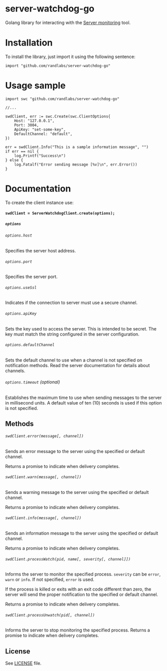 # server-watchdog-go

Golang library for interacting with the [Server monitoring](https://github.com/randlabs/server-watchdog) tool.

# Installation

To install the library, just import it using the following sentence:
```golang
import "github.com/randlabs/server-watchdog-go"
```

# Usage sample

```golang
import swc "github.com/randlabs/server-watchdog-go"

//...

swdClient, err := swc.Create(swc.ClientOptions{
    Host: "127.0.0.1",
    Port: 3004,
    ApiKey: "set-some-key",
    DefaultChannel: "default",
})
	
err = swdClient.Info("This is a sample information message", "")
if err == nil {
    log.Printf("Success\n")
} else {
    log.Fatalf("Error sending message [%v]\n", err.Error())
}
```

# Documentation

To create the client instance use:

#### `swdClient = ServerWatchdogClient.create(options);`

##### `options`

###### `options.host`

Specifies the server host address.

###### `options.port`

Specifies the server port.

###### `options.useSsl`

Indicates if the connection to server must use a secure channel.

###### `options.apiKey`

Sets the key used to access the server. This is intended to be secret. The key must match the string configured in the server configuration.

###### `options.defaultChannel`

Sets the default channel to use when a channel is not specified on notification methods. Read the server documentation for details about channels.

###### `options.timeout` (optional)

Establishes the maximum time to use when sending messages to the server in millisecond units. A default value of ten (10) seconds is used if this option is not specified.

## Methods

###### `swdClient.error(message[, channel])`

Sends an error message to the server using the specified or default channel.

Returns a promise to indicate when delivery completes.

###### `swdClient.warn(message[, channel])`

Sends a warning message to the server using the specified or default channel.

Returns a promise to indicate when delivery completes.

###### `swdClient.info(message[, channel])`

Sends an information message to the server using the specified or default channel.

Returns a promise to indicate when delivery completes.

###### `swdClient.processWatch(pid, name[, severity[, channel]])`

Informs the server to monitor the specified process. `severity` can be `error`, `warn` or `info`. If not specified, `error` is used.

If the process is killed or exits with an exit code different than zero, the server will send the proper notification to the specified or default channel.

Returns a promise to indicate when delivery completes.

###### `swdClient.processUnwatch(pid[, channel])`

Informs the server to stop monitoring the specified process.
Returns a promise to indicate when delivery completes.

## License

See [LICENSE](LICENSE) file.